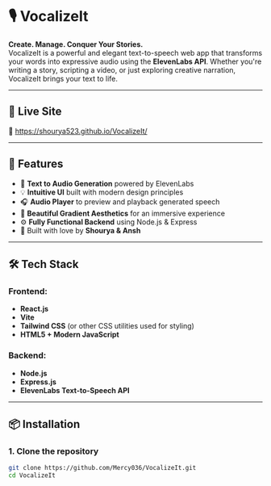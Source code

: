 # 🎙️ VocalizeIt

**Create. Manage. Conquer Your Stories.**  
VocalizeIt is a powerful and elegant text-to-speech web app that transforms your words into expressive audio using the **ElevenLabs API**. Whether you're writing a story, scripting a video, or just exploring creative narration, VocalizeIt brings your text to life.

---

## 🚀 Live Site  
🔗 https://shourya523.github.io/VocalizeIt/

---

## 🚀 Features

- 🎤 **Text to Audio Generation** powered by ElevenLabs
- 💡 **Intuitive UI** built with modern design principles
- 🎧 **Audio Player** to preview and playback generated speech
- 🌈 **Beautiful Gradient Aesthetics** for an immersive experience
- ⚙️ **Fully Functional Backend** using Node.js & Express
- 📝 Built with love by **Shourya & Ansh**

---

## 🛠️ Tech Stack

### Frontend:
- **React.js**
- **Vite**
- **Tailwind CSS** (or other CSS utilities used for styling)
- **HTML5 + Modern JavaScript**

### Backend:
- **Node.js**
- **Express.js**
- **ElevenLabs Text-to-Speech API**

---

## 📦 Installation

### 1. Clone the repository

```bash
git clone https://github.com/Mercy036/VocalizeIt.git
cd VocalizeIt
